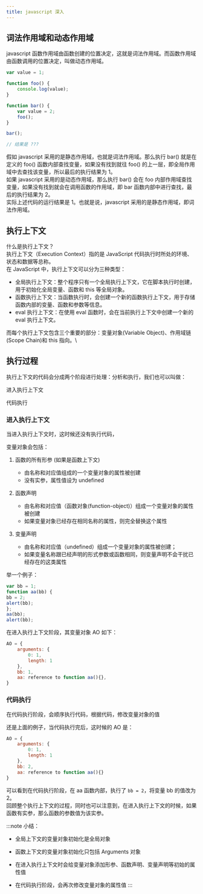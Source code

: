 ```yaml
---
title: javascript 深入
---
```

## 词法作用域和动态作用域
javascript 函数作用域由函数创建的位置决定，这就是词法作用域。而函数作用域由函数调用的位置决定，叫做动态作用域。
```js
var value = 1;

function foo() {
    console.log(value);
}

function bar() {
    var value = 2;
    foo();
}

bar();

// 结果是 ???
```
假如 javascript 采用的是静态作用域，也就是词法作用域。那么执行 bar() 就是在定义的 foo() 函数内部查找变量，如果没有找到就往 foo() 的上一层，即全局作用域中去查找该变量，所以最后的执行结果为 1。\
如果 javascript 采用的是动态作用域，那么执行 bar() 会在 foo 内部作用域查找变量，如果没有找到就会在调用函数的作用域，即 bar 函数内部中进行查找，最后的执行结果为 2。\
实际上述代码的运行结果是 1。也就是说，javascript 采用的是静态作用域，即词法作用域。
## 执行上下文
什么是执行上下文？\
执行上下文（Execution Context）指的是 JavaScript 代码执行时所处的环境、状态和数据等总称。\
在 JavaScript  中，执行上下文可以分为三种类型：
- 全局执行上下文：整个程序只有一个全局执行上下文，它在脚本执行时创建，用于初始化全局变量、函数和 this 等全局对象。
- 函数执行上下文：当函数执行时，会创建一个新的函数执行上下文，用于存储函数内部的变量、函数和参数等信息。
- eval 执行上下文：在使用 eval 函数时，会在当前执行上下文中创建一个新的 eval 执行上下文。

而每个执行上下文包含三个重要的部分：变量对象(Variable Object)、作用域链(Scope Chain)和 this 指向。\

## 执行过程
执行上下文的代码会分成两个阶段进行处理：分析和执行，我们也可以叫做：

进入执行上下文

代码执行

### 进入执行上下文
当进入执行上下文时，这时候还没有执行代码，

变量对象会包括：

1. 函数的所有形参 (如果是函数上下文)

    - 由名称和对应值组成的一个变量对象的属性被创建
    - 没有实参，属性值设为 undefined
2. 函数声明

    - 由名称和对应值（函数对象(function-object)）组成一个变量对象的属性被创建
    - 如果变量对象已经存在相同名称的属性，则完全替换这个属性
3. 变量声明

    - 由名称和对应值（undefined）组成一个变量对象的属性被创建；
    - 如果变量名称跟已经声明的形式参数或函数相同，则变量声明不会干扰已经存在的这类属性

举一个例子：
```js
var bb = 1;
function aa(bb) {
bb = 2;
alert(bb);
};
aa(bb);
alert(bb);
```
在进入执行上下文阶段，其变量对象 AO 如下：
```js
AO = {
	arguments: {
		0: 1,
		length: 1
	},
	bb: 1,
	aa: reference to function aa(){},
}
```
### 代码执行
在代码执行阶段，会顺序执行代码，根据代码，修改变量对象的值

还是上面的例子，当代码执行完后，这时候的 AO 是：
```js
AO = {
	arguments: {
		0: 1,
		length: 1
	},
	bb: 2,
	aa: reference to function aa(){}
}
```
可以看到在代码执行阶段，在 aa 函数内部，执行了 `bb = 2`，将变量 bb 的值改为 2。\
回顾整个执行上下文的过程，同时也可以注意到，在进入执行上下文的时候，如果函数有实参，那么函数的参数值为该实参。

:::note
小结：

- 全局上下文的变量对象初始化是全局对象

- 函数上下文的变量对象初始化只包括 Arguments 对象

- 在进入执行上下文时会给变量对象添加形参、函数声明、变量声明等初始的属性值

- 在代码执行阶段，会再次修改变量对象的属性值
:::
